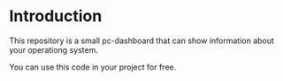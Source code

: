 # Introduction
This repository is a small pc-dashboard that can show information about your operationg system.

You can use this code in your project for free.
